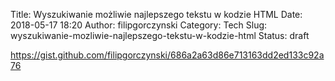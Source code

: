 Title: Wyszukiwanie możliwie najlepszego tekstu w kodzie HTML
Date: 2018-05-17 18:20
Author: filipgorczynski
Category: Tech
Slug: wyszukiwanie-mozliwie-najlepszego-tekstu-w-kodzie-html
Status: draft

https://gist.github.com/filipgorczynski/686a2a63d86e713163dd2ed133c92a76
